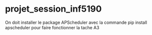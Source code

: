 # projet_session_inf5190

On doit installer le package APScheduler avec la commande pip install apscheduler  pour faire fonctionner la tache A3
